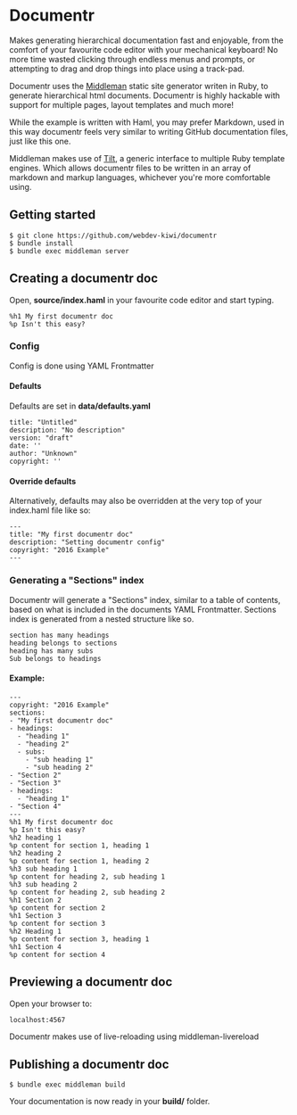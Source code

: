 # Documentr
Makes generating hierarchical documentation fast and enjoyable, from the comfort of your favourite code editor with your mechanical keyboard! No more time wasted clicking through endless menus and prompts, or attempting to drag and drop things into place using a track-pad.

Documentr uses the [Middleman](https://middlemanapp.com/) static site generator writen in Ruby, to generate hierarchical html documents. Documentr is highly hackable with support for multiple pages, layout templates and much more!

While the example is written with Haml, you may prefer Markdown, used in this way documentr feels very similar to writing GitHub documentation files, just like this one.

Middleman makes use of [Tilt](https://github.com/rtomayko/tilt/), a generic interface to multiple Ruby template engines. Which allows documentr files to be written in an array of markdown and markup languages, whichever you're more comfortable using.

## Getting started

    $ git clone https://github.com/webdev-kiwi/documentr
    $ bundle install
    $ bundle exec middleman server

## Creating a documentr doc
Open, __source/index.haml__ in your favourite code editor and start typing.
    
    %h1 My first documentr doc
    %p Isn't this easy?

### Config
Config is done using YAML Frontmatter

#### Defaults
Defaults are set in __data/defaults.yaml__

    title: "Untitled"
    description: "No description"
    version: "draft"
    date: ''
    author: "Unknown"
    copyright: ''

#### Override defaults
Alternatively, defaults may also be overridden at the very top of your index.haml file like so:

    ---
    title: "My first documentr doc"
    description: "Setting documentr config"
    copyright: "2016 Example"
    ---

### Generating a "Sections" index
Documentr will generate a "Sections" index, similar to a table of contents, based on what is included in the documents YAML Frontmatter. Sections index is generated from a nested structure like so.

    section has many headings
    heading belongs to sections
    heading has many subs
    Sub belongs to headings

#### Example:
    ---
    copyright: "2016 Example"
    sections:
    - "My first documentr doc"
    - headings:
      - "heading 1"
      - "heading 2"
      - subs:
        - "sub heading 1"
        - "sub heading 2"
    - "Section 2"
    - "Section 3"
    - headings:
      - "heading 1"
    - "Section 4"
    ---
    %h1 My first documentr doc
    %p Isn't this easy?
    %h2 heading 1
    %p content for section 1, heading 1
    %h2 heading 2
    %p content for section 1, heading 2
    %h3 sub heading 1
    %p content for heading 2, sub heading 1
    %h3 sub heading 2
    %p content for heading 2, sub heading 2
    %h1 Section 2
    %p content for section 2
    %h1 Section 3
    %p content for section 3
    %h2 Heading 1
    %p content for section 3, heading 1
    %h1 Section 4
    %p content for section 4

## Previewing a documentr doc
Open your browser to:

    localhost:4567

Documentr makes use of live-reloading using middleman-livereload

## Publishing a documentr doc

    $ bundle exec middleman build

Your documentation is now ready in your __build/__ folder.